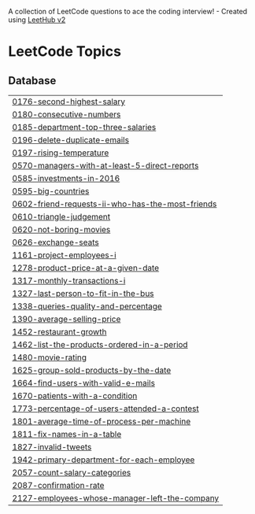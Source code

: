 A collection of LeetCode questions to ace the coding interview! - Created using [LeetHub v2](https://github.com/arunbhardwaj/LeetHub-2.0)
<!---LeetCode Topics Start-->
# LeetCode Topics
## Database
|  |
| ------- |
| [0176-second-highest-salary](https://github.com/jaya367132/Leet_code_soln/tree/master/0176-second-highest-salary) |
| [0180-consecutive-numbers](https://github.com/jaya367132/Leet_code_soln/tree/master/0180-consecutive-numbers) |
| [0185-department-top-three-salaries](https://github.com/jaya367132/Leet_code_soln/tree/master/0185-department-top-three-salaries) |
| [0196-delete-duplicate-emails](https://github.com/jaya367132/Leet_code_soln/tree/master/0196-delete-duplicate-emails) |
| [0197-rising-temperature](https://github.com/jaya367132/Leet_code_soln/tree/master/0197-rising-temperature) |
| [0570-managers-with-at-least-5-direct-reports](https://github.com/jaya367132/Leet_code_soln/tree/master/0570-managers-with-at-least-5-direct-reports) |
| [0585-investments-in-2016](https://github.com/jaya367132/Leet_code_soln/tree/master/0585-investments-in-2016) |
| [0595-big-countries](https://github.com/jaya367132/Leet_code_soln/tree/master/0595-big-countries) |
| [0602-friend-requests-ii-who-has-the-most-friends](https://github.com/jaya367132/Leet_code_soln/tree/master/0602-friend-requests-ii-who-has-the-most-friends) |
| [0610-triangle-judgement](https://github.com/jaya367132/Leet_code_soln/tree/master/0610-triangle-judgement) |
| [0620-not-boring-movies](https://github.com/jaya367132/Leet_code_soln/tree/master/0620-not-boring-movies) |
| [0626-exchange-seats](https://github.com/jaya367132/Leet_code_soln/tree/master/0626-exchange-seats) |
| [1161-project-employees-i](https://github.com/jaya367132/Leet_code_soln/tree/master/1161-project-employees-i) |
| [1278-product-price-at-a-given-date](https://github.com/jaya367132/Leet_code_soln/tree/master/1278-product-price-at-a-given-date) |
| [1317-monthly-transactions-i](https://github.com/jaya367132/Leet_code_soln/tree/master/1317-monthly-transactions-i) |
| [1327-last-person-to-fit-in-the-bus](https://github.com/jaya367132/Leet_code_soln/tree/master/1327-last-person-to-fit-in-the-bus) |
| [1338-queries-quality-and-percentage](https://github.com/jaya367132/Leet_code_soln/tree/master/1338-queries-quality-and-percentage) |
| [1390-average-selling-price](https://github.com/jaya367132/Leet_code_soln/tree/master/1390-average-selling-price) |
| [1452-restaurant-growth](https://github.com/jaya367132/Leet_code_soln/tree/master/1452-restaurant-growth) |
| [1462-list-the-products-ordered-in-a-period](https://github.com/jaya367132/Leet_code_soln/tree/master/1462-list-the-products-ordered-in-a-period) |
| [1480-movie-rating](https://github.com/jaya367132/Leet_code_soln/tree/master/1480-movie-rating) |
| [1625-group-sold-products-by-the-date](https://github.com/jaya367132/Leet_code_soln/tree/master/1625-group-sold-products-by-the-date) |
| [1664-find-users-with-valid-e-mails](https://github.com/jaya367132/Leet_code_soln/tree/master/1664-find-users-with-valid-e-mails) |
| [1670-patients-with-a-condition](https://github.com/jaya367132/Leet_code_soln/tree/master/1670-patients-with-a-condition) |
| [1773-percentage-of-users-attended-a-contest](https://github.com/jaya367132/Leet_code_soln/tree/master/1773-percentage-of-users-attended-a-contest) |
| [1801-average-time-of-process-per-machine](https://github.com/jaya367132/Leet_code_soln/tree/master/1801-average-time-of-process-per-machine) |
| [1811-fix-names-in-a-table](https://github.com/jaya367132/Leet_code_soln/tree/master/1811-fix-names-in-a-table) |
| [1827-invalid-tweets](https://github.com/jaya367132/Leet_code_soln/tree/master/1827-invalid-tweets) |
| [1942-primary-department-for-each-employee](https://github.com/jaya367132/Leet_code_soln/tree/master/1942-primary-department-for-each-employee) |
| [2057-count-salary-categories](https://github.com/jaya367132/Leet_code_soln/tree/master/2057-count-salary-categories) |
| [2087-confirmation-rate](https://github.com/jaya367132/Leet_code_soln/tree/master/2087-confirmation-rate) |
| [2127-employees-whose-manager-left-the-company](https://github.com/jaya367132/Leet_code_soln/tree/master/2127-employees-whose-manager-left-the-company) |
<!---LeetCode Topics End-->